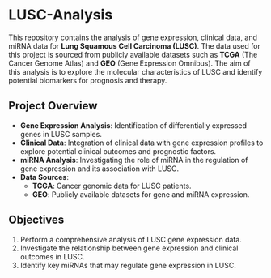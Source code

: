 # LUSC-Analysis

This repository contains the analysis of gene expression, clinical data, and miRNA data for **Lung Squamous Cell Carcinoma (LUSC)**. The data used for this project is sourced from publicly available datasets such as **TCGA** (The Cancer Genome Atlas) and **GEO** (Gene Expression Omnibus). The aim of this analysis is to explore the molecular characteristics of LUSC and identify potential biomarkers for prognosis and therapy.

## Project Overview

- **Gene Expression Analysis**: Identification of differentially expressed genes in LUSC samples.
- **Clinical Data**: Integration of clinical data with gene expression profiles to explore potential clinical outcomes and prognostic factors.
- **miRNA Analysis**: Investigating the role of miRNA in the regulation of gene expression and its association with LUSC.
- **Data Sources**:
  - **TCGA**: Cancer genomic data for LUSC patients.
  - **GEO**: Publicly available datasets for gene and miRNA expression.

## Objectives
1. Perform a comprehensive analysis of LUSC gene expression data.
2. Investigate the relationship between gene expression and clinical outcomes in LUSC.
3. Identify key miRNAs that may regulate gene expression in LUSC.
